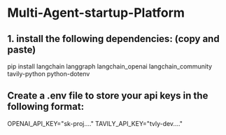 # Multi-Agent-startup-Platform

## 1. install the following dependencies: (copy and paste)
pip install langchain langgraph langchain_openai langchain_community tavily-python python-dotenv

## Create a .env file to store your api keys in the following format:
OPENAI_API_KEY="sk-proj...."
TAVILY_API_KEY="tvly-dev...."